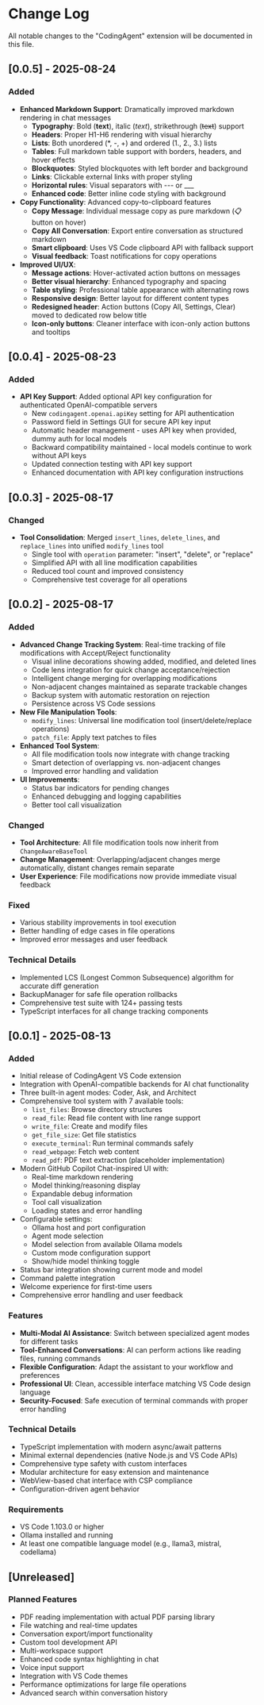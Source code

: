 # Change Log

All notable changes to the "CodingAgent" extension will be documented in this file.

## [0.0.5] - 2025-08-24

### Added
- **Enhanced Markdown Support**: Dramatically improved markdown rendering in chat messages
  - **Typography**: Bold (**text**), italic (*text*), strikethrough (~~text~~) support
  - **Headers**: Proper H1-H6 rendering with visual hierarchy
  - **Lists**: Both unordered (*, -, +) and ordered (1., 2., 3.) lists
  - **Tables**: Full markdown table support with borders, headers, and hover effects
  - **Blockquotes**: Styled blockquotes with left border and background
  - **Links**: Clickable external links with proper styling
  - **Horizontal rules**: Visual separators with --- or ___
  - **Enhanced code**: Better inline code styling with background
- **Copy Functionality**: Advanced copy-to-clipboard features
  - **Copy Message**: Individual message copy as pure markdown (📋 button on hover)
  - **Copy All Conversation**: Export entire conversation as structured markdown
  - **Smart clipboard**: Uses VS Code clipboard API with fallback support
  - **Visual feedback**: Toast notifications for copy operations
- **Improved UI/UX**:
  - **Message actions**: Hover-activated action buttons on messages
  - **Better visual hierarchy**: Enhanced typography and spacing
  - **Table styling**: Professional table appearance with alternating rows
  - **Responsive design**: Better layout for different content types
  - **Redesigned header**: Action buttons (Copy All, Settings, Clear) moved to dedicated row below title
  - **Icon-only buttons**: Cleaner interface with icon-only action buttons and tooltips

## [0.0.4] - 2025-08-23

### Added
- **API Key Support**: Added optional API key configuration for authenticated OpenAI-compatible servers
  - New `codingagent.openai.apiKey` setting for API authentication
  - Password field in Settings GUI for secure API key input
  - Automatic header management - uses API key when provided, dummy auth for local models
  - Backward compatibility maintained - local models continue to work without API keys
  - Updated connection testing with API key support
  - Enhanced documentation with API key configuration instructions

## [0.0.3] - 2025-08-17

### Changed
- **Tool Consolidation**: Merged `insert_lines`, `delete_lines`, and `replace_lines` into unified `modify_lines` tool
  - Single tool with `operation` parameter: "insert", "delete", or "replace"
  - Simplified API with all line modification capabilities
  - Reduced tool count and improved consistency
  - Comprehensive test coverage for all operations

## [0.0.2] - 2025-08-17

### Added
- **Advanced Change Tracking System**: Real-time tracking of file modifications with Accept/Reject functionality
  - Visual inline decorations showing added, modified, and deleted lines
  - Code lens integration for quick change acceptance/rejection
  - Intelligent change merging for overlapping modifications
  - Non-adjacent changes maintained as separate trackable changes
  - Backup system with automatic restoration on rejection
  - Persistence across VS Code sessions
- **New File Manipulation Tools**:
  - `modify_lines`: Universal line modification tool (insert/delete/replace operations)
  - `patch_file`: Apply text patches to files
- **Enhanced Tool System**:
  - All file modification tools now integrate with change tracking
  - Smart detection of overlapping vs. non-adjacent changes
  - Improved error handling and validation
- **UI Improvements**:
  - Status bar indicators for pending changes
  - Enhanced debugging and logging capabilities
  - Better tool call visualization

### Changed
- **Tool Architecture**: All file modification tools now inherit from `ChangeAwareBaseTool`
- **Change Management**: Overlapping/adjacent changes merge automatically, distant changes remain separate
- **User Experience**: File modifications now provide immediate visual feedback

### Fixed
- Various stability improvements in tool execution
- Better handling of edge cases in file operations
- Improved error messages and user feedback

### Technical Details
- Implemented LCS (Longest Common Subsequence) algorithm for accurate diff generation
- BackupManager for safe file operation rollbacks
- Comprehensive test suite with 124+ passing tests
- TypeScript interfaces for all change tracking components

## [0.0.1] - 2025-08-13

### Added
- Initial release of CodingAgent VS Code extension
- Integration with OpenAI-compatible backends for AI chat functionality
- Three built-in agent modes: Coder, Ask, and Architect
- Comprehensive tool system with 7 available tools:
  - `list_files`: Browse directory structures
  - `read_file`: Read file content with line range support
  - `write_file`: Create and modify files
  - `get_file_size`: Get file statistics
  - `execute_terminal`: Run terminal commands safely
  - `read_webpage`: Fetch web content
  - `read_pdf`: PDF text extraction (placeholder implementation)
- Modern GitHub Copilot Chat-inspired UI with:
  - Real-time markdown rendering
  - Model thinking/reasoning display
  - Expandable debug information
  - Tool call visualization
  - Loading states and error handling
- Configurable settings:
  - Ollama host and port configuration
  - Agent mode selection
  - Model selection from available Ollama models
  - Custom mode configuration support
  - Show/hide model thinking toggle
- Status bar integration showing current mode and model
- Command palette integration
- Welcome experience for first-time users
- Comprehensive error handling and user feedback

### Features
- **Multi-Modal AI Assistance**: Switch between specialized agent modes for different tasks
- **Tool-Enhanced Conversations**: AI can perform actions like reading files, running commands
- **Flexible Configuration**: Adapt the assistant to your workflow and preferences
- **Professional UI**: Clean, accessible interface matching VS Code design language
- **Security-Focused**: Safe execution of terminal commands with proper error handling

### Technical Details
- TypeScript implementation with modern async/await patterns
- Minimal external dependencies (native Node.js and VS Code APIs)
- Comprehensive type safety with custom interfaces
- Modular architecture for easy extension and maintenance
- WebView-based chat interface with CSP compliance
- Configuration-driven agent behavior

### Requirements
- VS Code 1.103.0 or higher
- Ollama installed and running
- At least one compatible language model (e.g., llama3, mistral, codellama)

## [Unreleased]

### Planned Features
- PDF reading implementation with actual PDF parsing library
- File watching and real-time updates
- Conversation export/import functionality
- Custom tool development API
- Multi-workspace support
- Enhanced code syntax highlighting in chat
- Voice input support
- Integration with VS Code themes
- Performance optimizations for large file operations
- Advanced search within conversation history